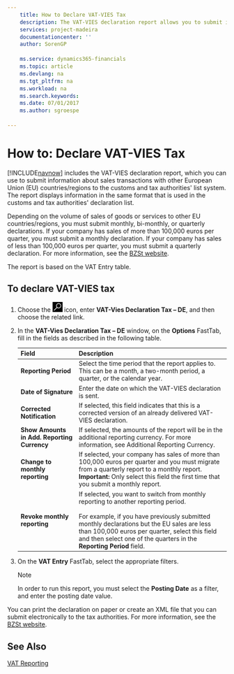 ```yaml
---
    title: How to Declare VAT-VIES Tax
    description: The VAT-VIES declaration report allows you to submit information about sales transactions with other European Union (EU) countries/regions to the customs and tax authorities' list system.
    services: project-madeira
    documentationcenter: ''
    author: SorenGP

    ms.service: dynamics365-financials
    ms.topic: article
    ms.devlang: na
    ms.tgt_pltfrm: na
    ms.workload: na
    ms.search.keywords:
    ms.date: 07/01/2017
    ms.author: sgroespe

---
```

# How to: Declare VAT-VIES Tax
[!INCLUDE[navnow](../../includes/navnow_md.md)] includes the VAT-VIES declaration report, which you can use to submit information about sales transactions with other European Union (EU) countries/regions to the customs and tax authorities' list system. The report displays information in the same format that is used in the customs and tax authorities' declaration list.  

Depending on the volume of sales of goods or services to other EU countries/regions, you must submit monthly, bi-monthly, or quarterly declarations. If your company has sales of more than 100,000 euros per quarter, you must submit a monthly declaration. If your company has sales of less than 100,000 euros per quarter, you must submit a quarterly declaration. For more information, see the [BZSt website](http://go.microsoft.com/fwlink/?LinkId=204368).  

The report is based on the VAT Entry table.  

## To declare VAT-VIES tax  

1.  Choose the ![Search for Page or Report](../../media/ui-search/search_small.png "Search for Page or Report icon") icon, enter **VAT-Vies Declaration Tax – DE**, and then choose the related link.  
2.  In the **VAT-Vies Declaration Tax – DE** window, on the **Options** FastTab, fill in the fields as described in the following table.  

    |Field|Description|  
    |---------------------------------|---------------------------------------|  
    |**Reporting Period**|Select the time period that the report applies to. This can be a month, a two-month period, a quarter, or the calendar year.|  
    |**Date of Signature**|Enter the date on which the VAT-VIES declaration is sent.|  
    |**Corrected Notification**|If selected, this field indicates that this is a corrected version of an already delivered VAT-VIES declaration.|  
    |**Show Amounts in Add. Reporting Currency**|If selected, the amounts of the report will be in the additional reporting currency. For more information, see Additional Reporting Currency.|  
    |**Change to monthly reporting**|If selected, your company has sales of more than 100,000 euros per quarter and you must migrate from a quarterly report to a monthly report. **Important:**  Only select this field the first time that you submit a monthly report.|  
    |**Revoke monthly reporting**|If selected, you want to switch from monthly reporting to another reporting period.<br /><br /> For example, if you have previously submitted monthly declarations but the EU sales are less than 100,000 euros per quarter, select this field and then select one of the quarters in the **Reporting Period** field.|  

3.  On the **VAT Entry** FastTab, select the appropriate filters.  

    > [!NOTE]  
    >  In order to run this report, you must select the **Posting Date** as a filter, and enter the posting date value.  

You can print the declaration on paper or create an XML file that you can submit electronically to the tax authorities. For more information, see the [BZSt website](http://go.microsoft.com/fwlink/?LinkId=204368).  

## See Also  
[VAT Reporting](vat-reporting.md)
